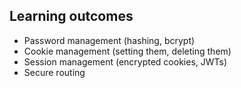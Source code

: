 ## Learning outcomes

+ Password management (hashing, bcrypt)
+ Cookie management (setting them, deleting them)
+ Session management (encrypted cookies, JWTs)
+ Secure routing
